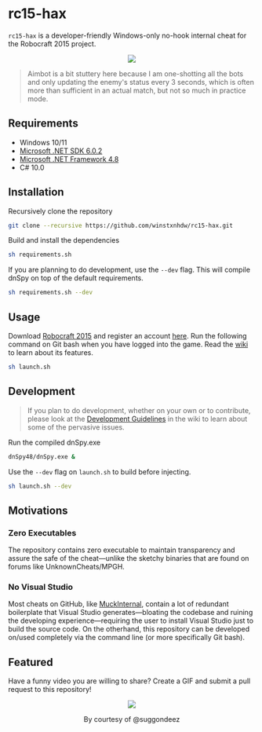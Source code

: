 # rc15-hax

`rc15-hax` is a developer-friendly Windows-only no-hook internal cheat for the Robocraft 2015 project.

<div align="center">
    <img src="resources/showcase.gif" />
</div>

> Aimbot is a bit stuttery here because I am one-shotting all the bots and only updating the enemy's status every 3 seconds, which is often more than sufficient in an actual match, but not so much in practice mode.

## Requirements

- Windows 10/11
- [Microsoft .NET SDK 6.0.2](https://dotnet.microsoft.com/en-us/download/dotnet/thank-you/sdk-6.0.300-windows-x64-installer)
- [Microsoft .NET Framework 4.8](https://dotnet.microsoft.com/en-us/download/dotnet-framework/thank-you/net48-developer-pack-offline-installer)
- C# 10.0

## Installation

Recursively clone the repository

```bash
git clone --recursive https://github.com/winstxnhdw/rc15-hax.git
```

Build and install the dependencies

```bash
sh requirements.sh
```

If you are planning to do development, use the `--dev` flag. This will compile dnSpy on top of the default requirements.

```bash
sh requirements.sh --dev
```

## Usage

Download [Robocraft 2015](https://drive.google.com/file/d/1T3i7x2OC0GuELEWjSt_fuWAge-xAsZEi/view?usp=sharing) and register an account [here](https://phoenixsoftworks.net/register.html). Run the following command on Git bash when you have logged into the game. Read the [wiki](https://github.com/winstxnhdw/rc15-hax/wiki/Features) to learn about its features.

```bash
sh launch.sh
```

## Development

> If you plan to do development, whether on your own or to contribute, please look at the [Development Guidelines](https://github.com/winstxnhdw/rc15-hax/wiki/Development-Guidelines) in the wiki to learn about some of the pervasive issues.

Run the compiled dnSpy.exe

```bash
dnSpy48/dnSpy.exe &
```

Use the `--dev` flag on `launch.sh` to build before injecting.

```bash
sh launch.sh --dev
```

## Motivations

### Zero Executables

The repository contains zero executable to maintain transparency and assure the safe of the cheat—unlike the sketchy binaries that are found on forums like UnknownCheats/MPGH.

### No Visual Studio

Most cheats on GitHub, like [MuckInternal](https://github.com/win32kbase/MuckInternal), contain a lot of redundant boilerplate that Visual Studio generates—bloating the codebase and ruining the developing experience—requiring the user to install Visual Studio just to build the source code. On the otherhand, this repository can be developed on/used completely via the command line (or more specifically Git bash).

## Featured

Have a funny video you are willing to share? Create a GIF and submit a pull request to this repository!

<div align="center">
    <img src="resources/phantom.gif" />
    <p align="center">By courtesy of @suggondeez</p>
</div>
